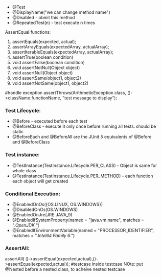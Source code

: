  - @Test
 - @DisplayName("we can change method name")
 - @Disabled     - obmit this method
 - @RepeatedTest(n) - test execute n times

AssertEqual functions:
1. assertEquals(expected, actual);
2. assertArrayEquals(expectedArray, actualArray);
3. assertIterableEquals(expectedArray, actualArray);
4. assertTrue(boolean condition)
5. void assertFalse(boolean condition)
6. void assertNotNull(Object object)
7. void assertNull(Object object)
8. void assertSame(object1, object2)
9. void assertNotSame(object1, object2)

#handle exception
assertThrows(ArithmeticException.class, ()->className.functionName, "test message to display");

### Test Lifecycle:
 - @Before  - executed before each test
 - @BeforeClass - execute it only once before running all tests. should be static
 - @BeforeEach and @BeforeAll are the JUnit 5 equivalents of @Before and @BeforeClass


### Test instance:
 - @TestInstance(TestInstance.Lifecycle.PER_CLASS)  - Object is same for whole class  
 - @TestInstance(TestInstance.Lifecycle.PER_METHOD) - each function each object will get created  

### Conditional Execution:
 - @EnabledOnOs({OS.LINUX, OS.WINDOWS})
 - @DisabledOnOs(OS.WINDOWS)
 - @EnabledOnJre(JRE.JAVA_9)
 - @EnabledIfSystemProperty(named = "java.vm.name", matches = ".*OpenJDK.*")
 - @EnabledIfEnvironmentVariable(named = "PROCESSOR_IDENTIFIER", matches = ".*Intel64 Family 6.*")

### AssertAll:
  assertAll( ()->assertEqual(expected,actual),()->assertEqual(expected,actual)); #testcase inside testcase
  NOte: put @Nested before a nested class, to acheive nested testcase

